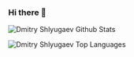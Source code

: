 ### Hi there 👋

![Dmitry Shlyugaev Github Stats](https://github-readme-stats.vercel.app/api?username=dmitryshlyugaev&show_icons=true&theme=dracula&count_private=true)

![Dmitry Shlyugaev Top Languages](https://github-readme-stats.vercel.app/api/top-langs/?username=dmitryshlyugaev&layout=compact&count_private=true)

